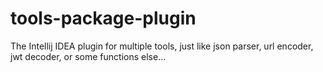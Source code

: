 # tools-package-plugin
The Intellij IDEA plugin for multiple tools, just like json parser, url encoder, jwt decoder, or some functions else...
